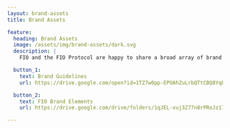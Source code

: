 ```yaml
---
layout: brand-assets
title: Brand Assets

feature:
  heading: Brand Assets
  image: /assets/img/brand-assets/dark.svg
  description: |
    FIO and the FIO Protocol are happy to share a broad array of brand elements for usage by media and community members. You do not need to ask for permission to use any of this for non-commercial or educational purposes. We offer both SVG and PNG formats of our logo, in vertical and horizontal orientations, in addition to variants for all black or all white placements.

  button_1:
    text: Brand Guidelines
    url: https://drive.google.com/open?id=1TZ7w0pp-EPOAhZuLrbQTtCBQ8YqbP2wo

  button_2:
    text: FIO Brand Elements
    url: https://drive.google.com/drive/folders/1qJEL-xuj3Z77n8rPRoJz17tbHE7Hw80j

---
```

